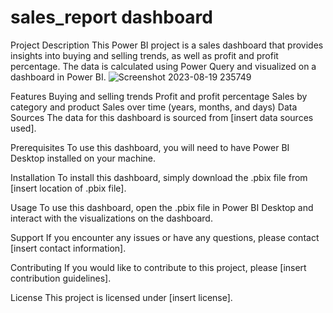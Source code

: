 # sales_report dashboard
 
Project Description
This Power BI project is a sales dashboard that provides insights into buying and selling trends, as well as profit and profit percentage. The data is calculated using Power Query and visualized on a dashboard in Power BI.
![Screenshot 2023-08-19 235749](https://github.com/MinaJoseph01/sales_report-dashboard/assets/142174893/ee9dfdc6-c719-48a4-ad14-44662441f9bc)

Features
Buying and selling trends
Profit and profit percentage
Sales by category and product
Sales over time (years, months, and days)
Data Sources
The data for this dashboard is sourced from [insert data sources used].

Prerequisites
To use this dashboard, you will need to have Power BI Desktop installed on your machine.

Installation
To install this dashboard, simply download the .pbix file from [insert location of .pbix file].

Usage
To use this dashboard, open the .pbix file in Power BI Desktop and interact with the visualizations on the dashboard.

Support
If you encounter any issues or have any questions, please contact [insert contact information].

Contributing
If you would like to contribute to this project, please [insert contribution guidelines].

License
This project is licensed under [insert license].
